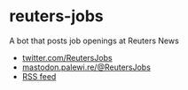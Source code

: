 # reuters-jobs

A bot that posts job openings at Reuters News

* [twitter.com/ReutersJobs](https://twitter.com/ReutersJobs)
* [mastodon.palewi.re/@ReutersJobs](https://mastodon.palewi.re/@ReutersJobs)
* [RSS feed](https://palewire.github.io/reuters-jobs/clean/latest.rss)
